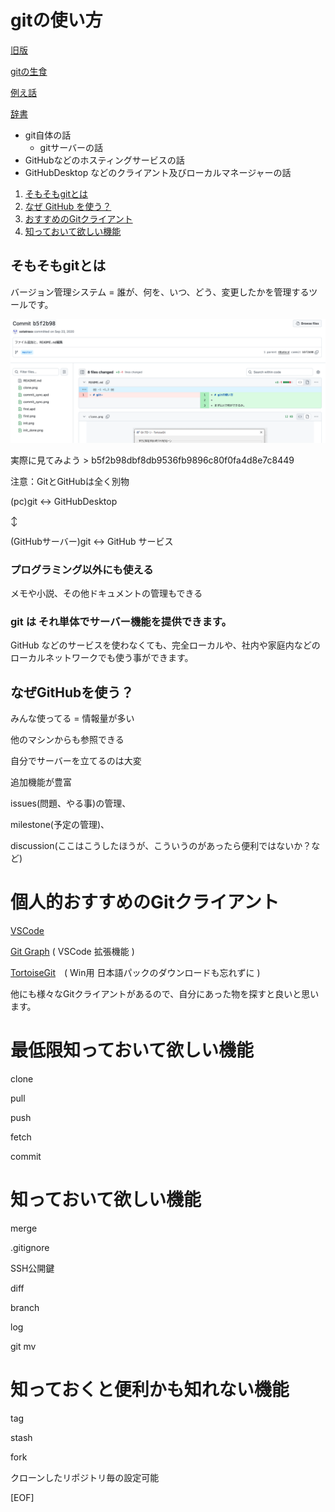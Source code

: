 # gitの使い方
[旧版](./old/README.md)

[gitの生食](git/README.md)

[例え話](tatoebanasi.md)

[辞書](dictionary.md)

 - git自体の話
   - gitサーバーの話
 - GitHubなどのホスティングサービスの話
 - GitHubDesktop などのクライアント及びローカルマネージャーの話

 1. [そもそもgitとは](#そもそもgitとは)
 1. [なぜ GitHub を使う？](#なぜgithubを使う)
 1. [おすすめのGitクライアント](#おすすめのgitクライアント)
 1. [知っておいて欲しい機能](#知っておいて欲しい機能)

## そもそもgitとは

バージョン管理システム = 誰が、何を、いつ、どう、変更したかを管理するツールです。

![git-describe](./github/images/github-log-describe.png)

実際に見てみよう > b5f2b98dbf8db9536fb9896c80f0fa4d8e7c8449

注意：GitとGitHubは全く別物

(pc)git <-> GitHubDesktop

↕︎

(GitHubサーバー)git <-> GitHub サービス

### プログラミング以外にも使える

メモや小説、その他ドキュメントの管理もできる

### git は それ単体でサーバー機能を提供できます。

GitHub などのサービスを使わなくても、完全ローカルや、社内や家庭内などのローカルネットワークでも使う事ができます。

## なぜGitHubを使う？

みんな使ってる = 情報量が多い

他のマシンからも参照できる

自分でサーバーを立てるのは大変

追加機能が豊富

issues(問題、やる事)の管理、

milestone(予定の管理)、

discussion(ここはこうしたほうが、こういうのがあったら便利ではないか？など)


# 個人的おすすめのGitクライアント

[VSCode](https://code.visualstudio.com/)

[Git Graph](https://marketplace.visualstudio.com/items?itemName=mhutchie.git-graph) ( VSCode 拡張機能 )

[TortoiseGit](https://tortoisegit.org/)　( Win用 日本語パックのダウンロードも忘れずに )

他にも様々なGitクライアントがあるので、自分にあった物を探すと良いと思います。

# 最低限知っておいて欲しい機能

clone

pull

push

fetch

commit

# 知っておいて欲しい機能

merge

.gitignore

SSH公開鍵

diff

branch

log

git mv

# 知っておくと便利かも知れない機能

tag

stash

fork

クローンしたリポジトリ毎の設定可能


[EOF]
